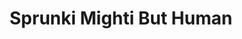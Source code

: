 ---
slug: sprunki-mighti-but-human
title: Sprunki Mighti But Human
description: "Sprunki Mighti But Human is an exciting online game. Play for free directly in your browser!"
icon: /images/popular_mods/Sprunki Mighti But Human.png
url: https://wowtbc.net/sprunkin/sprunki-mighti-human/index.html
previewImage: /images/popular_mods/Sprunki Mighti But Human.png
type: popular mods

# SEO配置
seo:
  title: "Sprunki Mighti But Human - Play Free Online Game | Fun Browser Games"
  description: "Sprunki Mighti But Human - Play this fun online game for free in your browser. No download required!"
  ogImage: "/images/popular_mods/Sprunki Mighti But Human.png"
  keywords: "sprunki-mighti-but-human, online game, browser game, free game, popular mods game, play online"

videoUrls:
  - https://www.youtube.com/embed/example1
  - https://www.youtube.com/embed/example2

whyPlay:
  title: "Why Play Sprunki Mighti But Human?"
  items:
    - "Immersive Gameplay: Sprunki Mighti But Human offers an engaging and immersive gaming experience that will keep you entertained for hours"
    - "Challenging Levels: Test your skills with increasingly difficult challenges and obstacles"
    - "Beautiful Graphics: Enjoy stunning visuals and smooth animations that bring the game world to life"
    - "Regular Updates: New content and features are added regularly to keep the game fresh and exciting"
    - "Free to Play: Experience all the fun without spending a penny"
    - "Community Features: Connect with other players, share strategies, and compete for high scores"
    - "Cross-Platform: Play on any device with a web browser, no downloads required"

features:
  title: "Key Features of Sprunki Mighti But Human"
  image: "/images/popular_mods/Sprunki Mighti But Human.png"
  items:
    - "Intuitive Controls: Easy to learn controls make Sprunki Mighti But Human accessible for players of all skill levels"
    - "Multiple Game Modes: Enjoy various gameplay options that provide different challenges and experiences"
    - "Character Customization: Personalize your gaming experience with unique characters and items"
    - "Achievement System: Complete special tasks to earn rewards and recognition"
    - "Leaderboards: Compete with players worldwide and see who can achieve the highest scores"

characteristics:
  title: "Game Characteristics"
  image: "/images/popular_mods/Sprunki Mighti But Human.png"
  items:
    - "Genre: Popular mods game with elements of strategy and skill"
    - "Difficulty: Suitable for both casual gamers and those seeking a challenge"
    - "Play Time: Quick sessions or extended gameplay, depending on your preference"
    - "Art Style: Vibrant and engaging visuals that enhance the gaming experience"
    - "Sound Design: Immersive audio that complements the gameplay perfectly"

info: "Sprunki Mighti But Human is an exciting online game that offers players a unique and engaging gaming experience. With its intuitive controls, stunning visuals, and challenging gameplay, Sprunki Mighti But Human provides hours of entertainment for players of all ages and skill levels. Whether you're looking for a quick gaming session during a break or an extended play session, Sprunki Mighti But Human delivers an immersive experience that will keep you coming back for more. The game features multiple levels of increasing difficulty, ensuring that players are constantly challenged as they progress. With regular updates adding new content and features, Sprunki Mighti But Human remains fresh and exciting, providing endless entertainment options for its growing community of players."

howToPlayIntro: "Welcome to Sprunki Mighti But Human! This guide will walk you through the basics and help you master the game. Whether you're a beginner or looking to improve your skills, these tips and instructions will enhance your gaming experience."

howToPlaySteps:
  - title: "Getting Started"
    description: "Begin your Sprunki Mighti But Human adventure by familiarizing yourself with the controls. Use your keyboard or mouse to navigate through the game interface. The tutorial will guide you through the basic mechanics and help you understand the objectives."
  - title: "Understanding the Objectives"
    description: "In Sprunki Mighti But Human, your main goal is to progress through levels by completing specific objectives. Each level presents unique challenges that require different strategies and approaches."
  - title: "Mastering the Controls"
    description: "Practice using the controls to improve your precision and reaction time. Sprunki Mighti But Human requires quick reflexes and strategic thinking to overcome obstacles and defeat opponents."
  - title: "Utilizing Power-ups"
    description: "Collect power-ups throughout the game to enhance your abilities and overcome difficult challenges. Each power-up offers unique advantages that can be crucial for success."
  - title: "Developing Strategies"
    description: "As you progress in Sprunki Mighti But Human, develop effective strategies for different scenarios. Analyze patterns, anticipate challenges, and adapt your approach to maximize your performance."

faq:
  title: "Frequently Asked Questions about Sprunki Mighti But Human"
  items:
    - question: "Is Sprunki Mighti But Human free to play?"
      answer: "Yes, Sprunki Mighti But Human is completely free to play directly in your web browser. No downloads or purchases are required to enjoy the full game experience."
    - question: "Can I play Sprunki Mighti But Human on mobile devices?"
      answer: "Yes, Sprunki Mighti But Human is optimized for both desktop and mobile play. You can enjoy the game on any device with a web browser and internet connection."
    - question: "Are there any in-game purchases?"
      answer: "While Sprunki Mighti But Human is free to play, there may be optional in-game purchases available for cosmetic items or additional features that don't affect core gameplay."
    - question: "How often is Sprunki Mighti But Human updated?"
      answer: "The developers regularly update Sprunki Mighti But Human with new content, features, and improvements based on player feedback and game performance."
    - question: "Can I play Sprunki Mighti But Human offline?"
      answer: "Currently, Sprunki Mighti But Human requires an internet connection to play as it's a browser-based online game."
    - question: "Is Sprunki Mighti But Human suitable for children?"
      answer: "Yes, Sprunki Mighti But Human is designed to be family-friendly and suitable for players of all ages."
    - question: "How do I report bugs or issues?"
      answer: "If you encounter any problems while playing Sprunki Mighti But Human, you can report them through the game's support page or contact the developers directly through their website."
    - question: "Still Have Questions?"
      answer: "If you have additional questions about Sprunki Mighti But Human that aren't covered in this FAQ, please visit our support center or contact our customer service team for assistance."
---